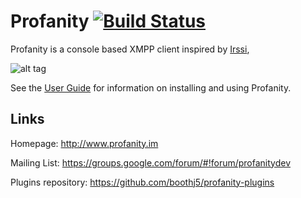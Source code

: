 Profanity [![Build Status](https://travis-ci.org/boothj5/profanity.png?branch=master)](https://travis-ci.org/boothj5/profanity)
=========

Profanity is a console based XMPP client inspired by [Irssi](http://www.irssi.org/),

![alt tag](http://www.profanity.im/images/prof-1.png)

See the [User Guide](http://www.profanity.im/userguide.html) for information on installing and using Profanity.

Links
-----

Homepage: http://www.profanity.im

Mailing List: https://groups.google.com/forum/#!forum/profanitydev

Plugins repository: https://github.com/boothj5/profanity-plugins

